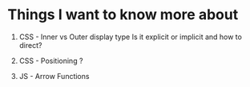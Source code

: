 # Things I want to know more about

1) CSS - Inner vs Outer display type
 Is it explicit or implicit and how to direct?

2) CSS - Positioning ?

3) JS - Arrow Functions 
